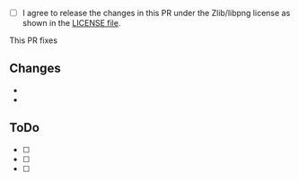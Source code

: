 <!-- This is a template for your Pull Request. This are just some suggestions for you. You do not have to use all of them. -->

<!-- **Attention:** Please tick this box to agree to release your code under the projects license. Otherwise your PR cannot be accepted. -->
* [ ] I agree to release the changes in this PR under the Zlib/libpng license as shown in the  [LICENSE file](https://github.com/PrivateBin/PrivateBin/blob/master/LICENSE.md#zliblibpng-license-for-privatebin).

<!-- Alternatively uncomment and tick this box to release your code under public domain:
* [ ] To the extent possible under law, I have waived all copyright and related or neighboring rights to this PR and publish it as public domain.
-->

<!-- If your PR fixes an issue, mention it here. You can also just copy the URL - GitHub will convert it for you.
If this PR fixes several issues, please prepend each issue url/number with the word "fix"/"fixes" or "close"/"closes" as this automatically closes the issues you mentioned when the PR is merged.
-->
This PR fixes 

## Changes
<!-- List all the changes you have done -->
* 
* 

## ToDo
<!-- Add things, you still want to do. It is recommend to put "[DNM]", "[DONOTMERGE]", "[WIP]" or "[WORKINPROGRESS]" **into the title** of your PR if you still want to work on this PR, but just do not want to have it merged yet. -->
* [ ] 
* [ ] 
* [ ] 

